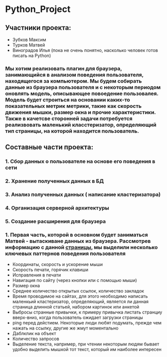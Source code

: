 # Python_Project

## Участники проекта:
* Зубков Максим
* Турков Матвей
* Виноградов Илья (пока не очень понятно, насколько человек готов писать на Python)

### Мы хотим реализовать плагин для браузера, занимающийся в анализом поведения пользователя, находящегося за компьютером. Мы будем собирать данные из браузера пользователя и с некоторым периодом оновлять модель, описывающее повоедение пользовалея. Модель будет строиться на основании каких-то показательных метрик метрики, такие как скорость движения мышки, размер окна и прочие характеристики. Также в качетсве сторонней задачи потребуется реализвовать маленький класстеризатор, определяющий тип страницы, на которой находится пользователь. 

## Составные части проекта:
### 1. Сбор данных о пользователе на основе его поведения в сети
### 2. Хранение полученных данных в БД
### 3. Анализ полученных данных ( написание кластеризатора)
### 4. Организация серверной архитектуры
### 5. Создание расширения для браузера 

### 1. Первая часть, которой в основном будет заниматься Матвей - вытаскиване данных из браузера. Рассмотрев информацию с данной [страницы](https://developer.mozilla.org/ru/docs/Web/Events), мы выделили несколько ключевых паттернов поведения пользователя 
* Координаты, скорость и ускорение мыши
* Скорость печати, горячик клавиши
* Исправления в печати
* Навигация по сайту (через кнопки или с помощью мыши)
* Размер окна
* Среднее количество открытых ссылок, количество закладок
* Время проводимое на сайтах, для этого необходимо написать маленкьий кластеризатор, определяющий, является ли данная страница длинной статьей, набором картинок или анкетой
* Выбросы странные привычки, к примеру привычка листать странциу вверх-вниз, когда пользователь ожидает загрузки страницы
* ping перед дейстием. Некоторые люди любят подумать, прежде чем нажать на ссылку, другие же жмут моментально
* Даблклик на объект
* Количество запросов
* Выделение текста, например, при чтении некоторым людям бывает удобно выделить мышкой тот текст, который им наиболее интересен

